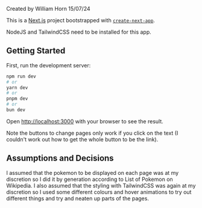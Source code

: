 Created by William Horn 15/07/24

This is a [Next.js](https://nextjs.org/) project bootstrapped with [`create-next-app`](https://github.com/vercel/next.js/tree/canary/packages/create-next-app).

NodeJS and TailwindCSS need to be installed for this app.



## Getting Started

First, run the development server:

```bash
npm run dev
# or
yarn dev
# or
pnpm dev
# or
bun dev
```

Open [http://localhost:3000](http://localhost:3000) with your browser to see the result.

Note the buttons to change pages only work if you click on the text (I couldn't work out how to get the whole button to be the link).


## Assumptions and Decisions

I assumed that the pokemon to be displayed on each page was at my discretion so I did it by generation according to List of Pokemon on Wikipedia.
I also assumed that the styling with TailwindCSS was again at my discretion so I used some different colours and hover animations to try out different things and try and neaten up parts of the pages.